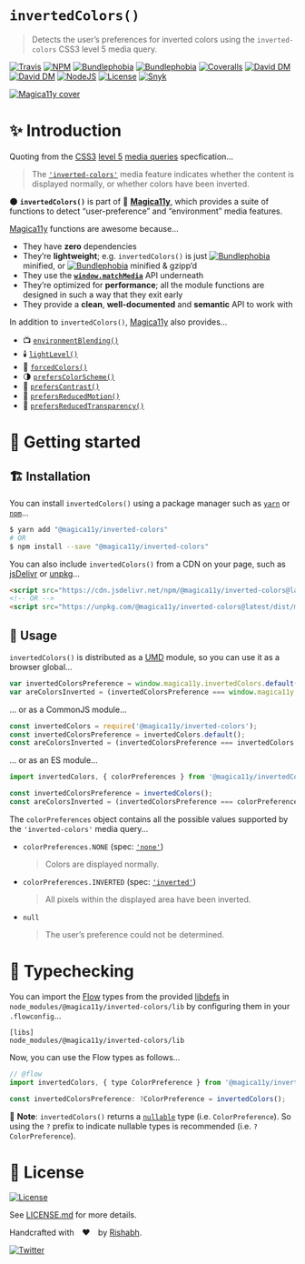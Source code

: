 `invertedColors()`
========================
> Detects the user’s preferences for inverted colors using the `inverted-colors` CSS3 level 5 media query.

[![Travis](https://img.shields.io/travis/com/magica11y/inverted-colors.svg?style=for-the-badge)](https://travis-ci.com/magica11y/inverted-colors)
[![NPM](https://img.shields.io/npm/v/@magica11y/inverted-colors.svg?style=for-the-badge "NPM")](https://www.npmjs.com/package/@magica11y/inverted-colors)
[![Bundlephobia](https://img.shields.io/bundlephobia/min/@magica11y/inverted-colors.svg?style=for-the-badge "Bundle size (minified)")](https://bundlephobia.com/result?p=@magica11y/inverted-colors)
[![Bundlephobia](https://img.shields.io/bundlephobia/minzip/@magica11y/inverted-colors.svg?style=for-the-badge "Bundle size (minified+gzipped)")](https://bundlephobia.com/result?p=@magica11y/inverted-colors)
[![Coveralls](https://img.shields.io/coveralls/github/magica11y/inverted-colors.svg?style=for-the-badge "Test coverage status")](https://coveralls.io/github/magica11y/inverted-colors)
[![David DM](https://img.shields.io/david/magica11y/inverted-colors.svg?style=for-the-badge "Dependencies")](https://david-dm.org/magica11y/inverted-colors)
[![David DM](https://img.shields.io/david/dev/magica11y/inverted-colors.svg?style=for-the-badge "Dev Dependencies")](https://david-dm.org/magica11y/inverted-colors?type=dev)
[![NodeJS](https://img.shields.io/node/v/@magica11y/inverted-colors.svg?style=for-the-badge "Node engine")](https://www.npmjs.com/package/@magica11y/inverted-colors)
[![License](https://img.shields.io/github/license/magica11y/inverted-colors.svg?style=for-the-badge "MIT license")](LICENSE.md)
[![Snyk](https://img.shields.io/snyk/vulnerabilities/github/magica11y/inverted-colors?style=for-the-badge "Snyk vulnerabilities status")](https://snyk.io/test/github/magica11y/inverted-colors?targetFile=package.json)

[![Magica11y cover](https://cdn.jsdelivr.net/gh/magica11y/cauldron@1.0.7/assets/Magica11y-cover.jpg "Magica11y cover")](https://magica11y.github.io)


# :sparkles: Introduction

Quoting from the [CSS3](https://developer.mozilla.org/en-US/docs/Web/CSS/CSS3) [level 5](https://drafts.csswg.org/mediaqueries-5)
[media queries](https://developer.mozilla.org/en-US/docs/Web/CSS/Media_Queries) specfication…

> The [`'inverted-colors'`](https://drafts.csswg.org/mediaqueries-5/#inverted-colors) media feature
> indicates whether the content is displayed normally, or whether colors have been inverted.

:new_moon: **`invertedColors()`** is part of :crystal_ball: [**Magica11y**](https://magica11y.github.io),
which provides a suite of functions to detect “user-preference” and “environment” media features.

[Magica11y](https://magica11y.github.io) functions are awesome because…
  * They have **zero** dependencies
  * They’re **lightweight**; e.g. `invertedColors()` is just [![Bundlephobia](https://img.shields.io/bundlephobia/min/@magica11y/inverted-colors.svg?style=flat-square&label "Bundle size (minified)")](https://bundlephobia.com/result?p=@magica11y/inverted-colors) minified, or [![Bundlephobia](https://img.shields.io/bundlephobia/minzip/@magica11y/inverted-colors.svg?style=flat-square&label "Bundle size (minified+gzipped)")](https://bundlephobia.com/result?p=@magica11y/inverted-colors) minified & gzipp’d
  * They use the **[`window.matchMedia`](https://developer.mozilla.org/docs/Web/API/Window/matchMedia)** API underneath
  * They’re optimized for **performance**; all the module functions are designed in such a way that they exit early
  * They provide a **clean**, **well-documented** and **semantic** API to work with

In addition to `invertedColors()`, [Magica11y](https://magica11y.github.io) also provides…

  * :tv: [`environmentBlending()`](https://github.com/magica11y/environment-blending)
  * :candle: [`lightLevel()`](https://github.com/magica11y/light-level)
  * :art: [`forcedColors()`](https://github.com/magica11y/forced-colors)
  * :last_quarter_moon: [`prefersColorScheme()`](https://github.com/magica11y/prefers-color-scheme)
  * :high_brightness: [`prefersContrast()`](https://github.com/magica11y/prefers-contrast)
  * :roller_coaster: [`prefersReducedMotion()`](https://github.com/magica11y/prefers-reduced-motion)
  * :gem: [`prefersReducedTransparency()`](https://github.com/magica11y/prefers-reduced-transparency)

# :rocket: Getting started

## :building_construction: Installation

You can install `invertedColors()` using a package manager such as [`yarn`](https://yarnpkg.com/en/package/@magica11y/inverted-colors) or [`npm`](https://www.npmjs.com/package/@magica11y/inverted-colors)…

```sh
$ yarn add "@magica11y/inverted-colors"
# OR
$ npm install --save "@magica11y/inverted-colors"
```

You can also include `invertedColors()` from a CDN on your page, such as [jsDelivr](https://www.jsdelivr.com/package/npm/@magica11y/inverted-colors) or [unpkg](https://unpkg.com/@magica11y/inverted-colors)…

```html
<script src="https://cdn.jsdelivr.net/npm/@magica11y/inverted-colors@latest/dist/magica11y.invertedColors.min.js"></script>
<!-- OR -->
<script src="https://unpkg.com/@magica11y/inverted-colors@latest/dist/magica11y.invertedColors.js"></script>
```

## :game_die: Usage

`invertedColors()` is distributed as a [UMD](https://github.com/umdjs/umd) module, so you can use it as a browser global…

```js
var invertedColorsPreference = window.magica11y.invertedColors.default();
var areColorsInverted = (invertedColorsPreference === window.magica11y.invertedColors.colorPreferences.INVERTED);
```

… or as a CommonJS module…

```js
const invertedColors = require('@magica11y/inverted-colors');
const invertedColorsPreference = invertedColors.default();
const areColorsInverted = (invertedColorsPreference === invertedColors.colorPreferences.INVERTED);
```

… or as an ES module…

```js
import invertedColors, { colorPreferences } from '@magica11y/invertedColors';

const invertedColorsPreference = invertedColors();
const areColorsInverted = (invertedColorsPreference === colorPreferences.INVERTED);
```

The `colorPreferences` object contains all the possible values supported by the `'inverted-colors'` media query…

* `colorPreferences.NONE` (spec: [`'none'`](https://drafts.csswg.org/mediaqueries-5/#valdef-media-inverted-colors-none))
  > Colors are displayed normally.
* `colorPreferences.INVERTED` (spec: [`'inverted'`](https://drafts.csswg.org/mediaqueries-5/#valdef-media-inverted-colors-inverted))
  > All pixels within the displayed area have been inverted.
* `null`
  > The user’s preference could not be determined.


# :checkered_flag: Typechecking

You can import the [Flow](https://flow.org) types from the provided [libdefs](https://flow.org/en/docs/libdefs)
in `node_modules/@magica11y/inverted-colors/lib` by configuring them in your `.flowconfig`…

```
[libs]
node_modules/@magica11y/inverted-colors/lib
```

Now, you can use the Flow types as follows…

```js
// @flow
import invertedColors, { type ColorPreference } from '@magica11y/inverted-colors';

const invertedColorsPreference: ?ColorPreference = invertedColors();
```

:tophat: **Note**: `invertedColors()` returns a [`nullable`](https://flow.org/en/docs/types/primitives/#toc-null-and-void)
type (i.e. `ColorPreference`). So using the `?` prefix to indicate nullable types is recommended (i.e. `?ColorPreference`).


# :scroll: License

[![License](https://img.shields.io/github/license/magica11y/magica11y.svg?style=for-the-badge "MIT license")](LICENSE.md)

See [LICENSE.md](LICENSE.md) for more details.

Handcrafted with :heart: by [Rishabh](https://rishabh.ink).

[![Twitter](https://img.shields.io/twitter/follow/rishabh_ink.svg?style=social)](https://twitter.com/rishabh_ink)
